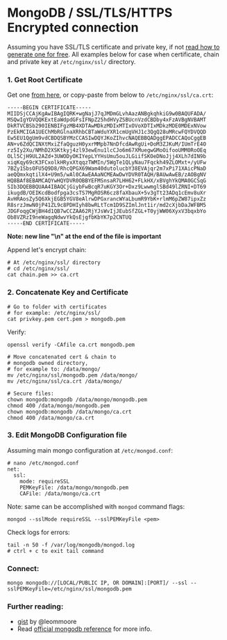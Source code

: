 MongoDB / SSL/TLS/HTTPS Encrypted connection
======

Assuming you have SSL/TLS certificate and private key, if not [read how to generate one for free](https://github.com/VeliovGroup/ostrio/blob/master/tutorials/ssl/ssl-letsencrypt.md). All examples below for case when certificate, chain and private key at `/etc/nginx/ssl/` directory.

### 1. Get Root Certificate
Get one [from here](https://www.identrust.com/certificates/trustid/root-download-x3.html), or copy-paste from below to `/etc/nginx/ssl/ca.crt`:
```plain
-----BEGIN CERTIFICATE-----
MIIDSjCCAjKgAwIBAgIQRK+wgNajJ7qJMDmGLvhAazANBgkqhkiG9w0BAQUFADA/
MSQwIgYDVQQKExtEaWdpdGFsIFNpZ25hdHVyZSBUcnVzdCBDby4xFzAVBgNVBAMT
DkRTVCBSb290IENBIFgzMB4XDTAwMDkzMDIxMTIxOVoXDTIxMDkzMDE0MDExNVow
PzEkMCIGA1UEChMbRGlnaXRhbCBTaWduYXR1cmUgVHJ1c3QgQ28uMRcwFQYDVQQD
Ew5EU1QgUm9vdCBDQSBYMzCCASIwDQYJKoZIhvcNAQEBBQADggEPADCCAQoCggEB
AN+v6ZdQCINXtMxiZfaQguzH0yxrMMpb7NnDfcdAwRgUi+DoM3ZJKuM/IUmTrE4O
rz5Iy2Xu/NMhD2XSKtkyj4zl93ewEnu1lcCJo6m67XMuegwGMoOifooUMM0RoOEq
OLl5CjH9UL2AZd+3UWODyOKIYepLYYHsUmu5ouJLGiifSKOeDNoJjj4XLh7dIN9b
xiqKqy69cK3FCxolkHRyxXtqqzTWMIn/5WgTe1QLyNau7Fqckh49ZLOMxt+/yUFw
7BZy1SbsOFU5Q9D8/RhcQPGX69Wam40dutolucbY38EVAjqr2m7xPi71XAicPNaD
aeQQmxkqtilX4+U9m5/wAl0CAwEAAaNCMEAwDwYDVR0TAQH/BAUwAwEB/zAOBgNV
HQ8BAf8EBAMCAQYwHQYDVR0OBBYEFMSnsaR7LHH62+FLkHX/xBVghYkQMA0GCSqG
SIb3DQEBBQUAA4IBAQCjGiybFwBcqR7uKGY3Or+Dxz9LwwmglSBd49lZRNI+DT69
ikugdB/OEIKcdBodfpga3csTS7MgROSR6cz8faXbauX+5v3gTt23ADq1cEmv8uXr
AvHRAosZy5Q6XkjEGB5YGV8eAlrwDPGxrancWYaLbumR9YbK+rlmM6pZW87ipxZz
R8srzJmwN0jP41ZL9c8PDHIyh8bwRLtTcm1D9SZImlJnt1ir/md2cXjbDaJWFBM5
JDGFoqgCWjBH4d1QB7wCCZAA62RjYJsWvIjJEubSfZGL+T0yjWW06XyxV3bqxbYo
Ob8VZRzI9neWagqNdwvYkQsEjgfbKbYK7p2CNTUQ
-----END CERTIFICATE-----

```
__Note: new line "\n" at the end of the file is important__

Append let's encrypt chain:
```shell
# At /etc/nginx/ssl/ directory
# cd /etc/nginx/ssl/
cat chain.pem >> ca.crt
```

### 2. Concatenate Key and Certificate
```shell
# Go to folder with certificates
# for example: /etc/nginx/ssl/
cat privkey.pem cert.pem > mongodb.pem
```

Verify:
```shell
openssl verify -CAfile ca.crt mongodb.pem
```

```shell
# Move concatenated cert & chain to
# mongodb owned directory,
# for example to: /data/mongo/
mv /etc/nginx/ssl/mongodb.pem /data/mongo/
mv /etc/nginx/ssl/ca.crt /data/mongo/

# Secure files:
chown mongodb:mongodb /data/mongo/mongodb.pem
chmod 400 /data/mongo/mongodb.pem
chown mongodb:mongodb /data/mongo/ca.crt
chmod 400 /data/mongo/ca.crt
```

### 3. Edit MongoDB Configuration file
Assuming main mongo configuration at `/etc/mongod.conf`:
```shell
# nano /etc/mongod.conf
net:
  ssl:
    mode: requireSSL
    PEMKeyFile: /data/mongo/mongodb.pem
    CAFile: /data/mongo/ca.crt
```

Note: same can be accomplished with `mongod` command flags:
```shell
mongod --sslMode requireSSL --sslPEMKeyFile <pem>
```

Check logs for errors:
```shell
tail -n 50 -f /var/log/mongodb/mongod.log
# ctrl + c to exit tail command
```

### Connect:
```shell
mongo mongodb://[LOCAL/PUBLIC IP, OR DOMAIN]:[PORT]/ --ssl --sslPEMKeyFile=/etc/nginx/ssl/mongodb.pem
```

### Further reading:
 - [gist](https://gist.github.com/leommoore/1e773a7d230ca4bbe1c2) by @leommoore
 - Read [official mongodb reference](https://docs.mongodb.com/manual/tutorial/configure-ssl/) for more info.
